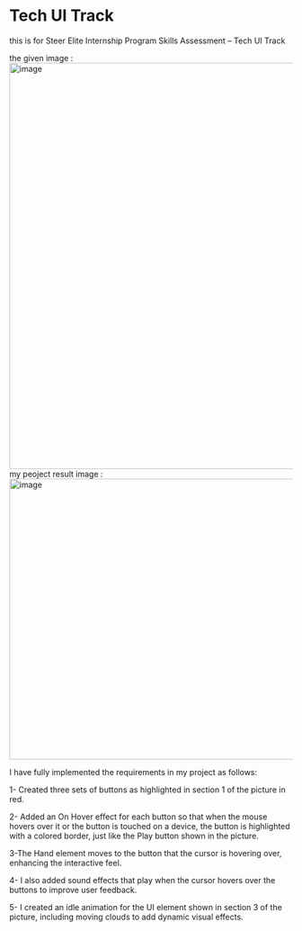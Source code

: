 # Tech UI Track 
 this is for Steer Elite Internship Program 
Skills Assessment – Tech UI Track

the given image :
<img width="1283" height="722" alt="image" src="https://github.com/user-attachments/assets/9724c54c-6a0d-405f-af36-4710d6b39832" />
my peoject result image :
<img width="886" height="499" alt="image" src="https://github.com/user-attachments/assets/b407c707-04b4-4da6-9114-65373981dccd" />


I have fully implemented the requirements in my project as follows:

1- Created three sets of buttons as highlighted in section 1 of the picture in red.

2- Added an On Hover effect for each button so that when the mouse hovers over it or the button is touched on a device, the button is highlighted with a colored border, just like the Play button shown in the picture.

3-The Hand element moves to the button that the cursor is hovering over, enhancing the interactive feel.

4- I also added sound effects that play when the cursor hovers over the buttons to improve user feedback.

5- I created an idle animation for the UI element shown in section 3 of the picture, including moving clouds to add dynamic visual effects.
